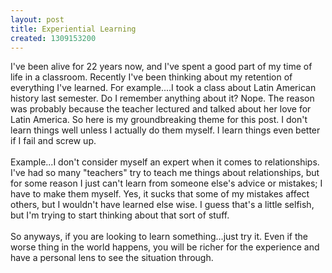 ```yaml
---
layout: post
title: Experiential Learning
created: 1309153200
---
```

<p>I&#39;ve been alive for 22 years now, and I&#39;ve spent a good part of my time of life in a classroom. Recently I&#39;ve been thinking about my retention of everything I&#39;ve learned. For example....I took a class about Latin American history last semester. Do I remember anything about it? Nope. The reason was probably because the teacher lectured and talked about her love for Latin America. So here is my groundbreaking theme for this post. I don&#39;t learn things well unless I actually do them myself. I learn things even better if I fail and screw up.<br />
	<br />
	Example...I don&#39;t consider myself an expert when it comes to relationships. I&#39;ve had so many &quot;teachers&quot; try to teach me things about relationships, but for some reason I just can&#39;t learn from someone else&#39;s advice or mistakes; I have to make them myself. Yes, it sucks that some of my mistakes affect others, but I wouldn&#39;t have learned else wise. I guess that&#39;s a little selfish, but I&#39;m trying to start thinking about that sort of stuff.<br />
	<br />
	So anyways, if you are looking to learn something...just try it. Even if the worse thing in the world happens, you will be richer for the experience and have a personal lens to see the situation through.</p>
